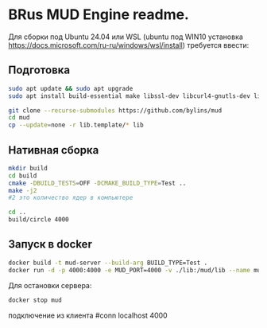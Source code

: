 # BRus MUD Engine readme.

Для сборки под Ubuntu 24.04 или WSL (ubuntu под WIN10 установка https://docs.microsoft.com/ru-ru/windows/wsl/install) требуется ввести:

## Подготовка
```bash
sudo apt update && sudo apt upgrade
sudo apt install build-essential make libssl-dev libcurl4-gnutls-dev libexpat1-dev gettext unzip cmake gdb

git clone --recurse-submodules https://github.com/bylins/mud
cd mud
cp --update=none -r lib.template/* lib
```

## Нативная сборка
```bash
mkdir build
cd build
cmake -DBUILD_TESTS=OFF -DCMAKE_BUILD_TYPE=Test ..
make -j2
#2 это количество ядер в компьютере

cd ..
build/circle 4000
```

## Запуск в docker
``` bash
docker build -t mud-server --build-arg BUILD_TYPE=Test .
docker run -d -p 4000:4000 -e MUD_PORT=4000 -v ./lib:/mud/lib --name mud mud-server
```
Для остановки сервера:
```bash
docker stop mud
```


подключение из клиента #conn localhost 4000
